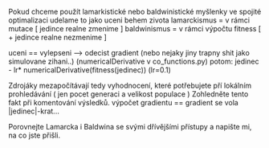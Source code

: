 Pokud chceme použít lamarkistické nebo baldwinistické myšlenky ve spojité optimalizaci 
udelame to jako uceni behem zivota
lamarckismus = v rámci mutace [ jedince realne zmenime ]
baldwinismus = v rámci výpočtu fitness [ + jedince realne nezmenime ] 

uceni == vylepseni --> odecist gradient (nebo nejaky jiny trapny shit jako simulovane zihani..)
(numericalDerivative v co_functions.py) 
potom: jedinec - lr* numericalDerivative(fitness(jedinec))  (lr=0.1)



Zdrojáky mezapočítávají tedy vyhodnocení, které potřebujete pří lokálním prohledávání
( jen pocet generaci a velikost populace )
Zohledněte tento fakt při komentování výsledků.
výpočet gradientu == gradient se vola |jedinec|-krat... 

Porovnejte Lamarcka i Baldwina se svými dřívějšími přístupy a napište mi, na co jste přišli.
